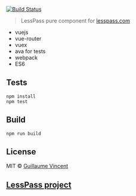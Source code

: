 [![Build Status](https://travis-ci.org/lesspass/pure.svg?branch=master)](https://travis-ci.org/lesspass/pure)

> LessPass pure component for [lesspass.com](https://lesspass.com)

 - vuejs
 - vue-router
 - vuex
 - ava for tests
 - webpack
 - ES6


## Tests

    npm install
    npm test

## Build

    npm run build

## License

MIT © [Guillaume Vincent](http://guillaumevincent.com)


## [LessPass project](https://github.com/lesspass/lesspass)
